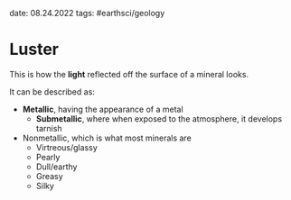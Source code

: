 date: 08.24.2022
tags: #earthsci/geology 
# Luster
This is how the **light** reflected off the surface of a mineral looks.

It can be described as:
- **Metallic**, having the appearance of a metal
	- **Submetallic**, where when exposed to the atmosphere, it develops tarnish
- Nonmetallic, which is what most minerals are
	- Virtreous/glassy
	- Pearly
	- Dull/earthy
	- Greasy
	- Silky